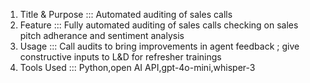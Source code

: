 1. Title & Purpose	::: Automated auditing of sales calls
2. Feature	::: Fully automated auditing of sales calls checking on sales pitch adherance and sentiment analysis
3. Usage	::: Call audits to bring improvements in agent feedback ; give constructive inputs to L&D for refresher trainings
4. Tools Used	::: Python,open AI API,gpt-4o-mini,whisper-3
